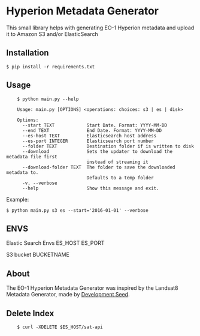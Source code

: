 # Hyperion Metadata Generator

This small library helps with generating EO-1 Hyperion metadata and upload it to Amazon S3 and/or ElasticSearch

## Installation

    $ pip install -r requirements.txt

## Usage

```
    $ python main.py --help

    Usage: main.py [OPTIONS] <operations: choices: s3 | es | disk>

    Options:
      --start TEXT            Start Date. Format: YYYY-MM-DD
      --end TEXT              End Date. Format: YYYY-MM-DD
      --es-host TEXT          Elasticsearch host address
      --es-port INTEGER       Elasticsearch port number
      --folder TEXT           Destination folder if is written to disk
      --download              Sets the updater to download the metadata file first
                              instead of streaming it
      --download-folder TEXT  The folder to save the downloaded metadata to.
                              Defaults to a temp folder
      -v, --verbose
      --help                  Show this message and exit.
```

Example:

    $ python main.py s3 es --start='2016-01-01' --verbose

## ENVS

Elastic Search Envs
	ES_HOST
	ES_PORT

S3 bucket
	BUCKETNAME

## About
The EO-1 Hyperion Metadata Generator was inspired by the Landsat8 Metadata Generator, made by [Development Seed](http://developmentseed.org).

## Delete Index
```
    $ curl -XDELETE $ES_HOST/sat-api